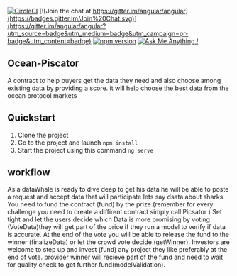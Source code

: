 [![CircleCI](https://circleci.com/gh/angular/angular/tree/master.svg?style=shield)](https://circleci.com/gh/angular/workflows/angular/tree/master)
[![Join the chat at https://gitter.im/angular/angular](https://badges.gitter.im/Join%20Chat.svg)](https://gitter.im/angular/angular?utm_source=badge&utm_medium=badge&utm_campaign=pr-badge&utm_content=badge)
[![npm version](https://badge.fury.io/js/%40angular%2Fcore.svg)](https://www.npmjs.com/@angular/core)
[![Ask Me Anything !](https://img.shields.io/badge/Ask%20me-anything-1abc9c.svg)](https://GitHub.com/Naereen/ama)


## Ocean-Piscator
A contract to help buyers get the data they need and also choose among existing data by providing a score.
it will help choose the best data from the ocean protocol markets

## Quickstart

1. Clone the project 
2. Go to the project and launch `npm install`
3. Start the project using this command `ng serve`

## workflow
As a dataWhale is ready to dive deep to get his data he will be able to poste a request and accept data that will participate lets say dsata about sharks.
You need to fund the contract (fund) by the prize.(remember for every challenge you need to create a diffirent contract simply call Picsator )
Set tight and let the users decide which Data is more promising by voting (VoteData)they will get part of the price if they run a model to verify if data is accurate.
At the end of the vote you will be able to release the fund to the winner (finalizeData) or let the crowd vote decide (getWinner).
Investors are welcome to step up and invest (fund) any project they like preferably at the end of vote.
provider winner will recieve part of the fund and need to wait for quality check to get further fund(modelValidation).














